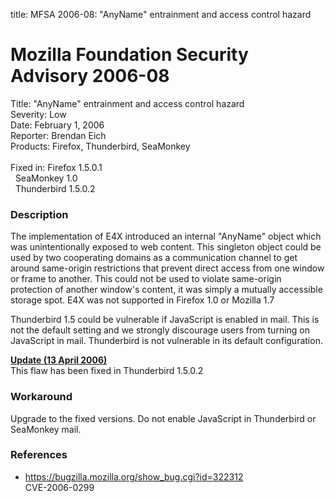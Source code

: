 title: MFSA 2006-08: "AnyName" entrainment and access control hazard

<h1>Mozilla Foundation Security Advisory 2006-08</h1>

<p><span class="label">Title:</span>      "AnyName" entrainment and access control hazard<br/>
<span class="label">Severity:</span>   Low<br/>
<span class="label">Date:</span>       February 1, 2006<br/>
<span class="label">Reporter:</span>   Brendan Eich<br/>
<span class="label">Products:</span>   Firefox, Thunderbird, SeaMonkey<br/>
<br/>
<span class="label">Fixed in:</span>   Firefox 1.5.0.1<br/>
<span class="label">&#160;</span>      SeaMonkey 1.0<br/>
<span class="label">&#160;</span>      Thunderbird 1.5.0.2</p>

<h3>Description</h3>

<p>The implementation of E4X introduced an internal "AnyName" object which
was unintentionally exposed to web content. This singleton object could
be used by two cooperating domains as a communication channel to get
around same-origin restrictions that prevent direct access from one
window or frame to another. This could not be used to violate
same-origin protection of another window's content, it was simply a
mutually accessible storage spot. E4X was not supported in Firefox 1.0
or Mozilla 1.7</p>

<p class="note">Thunderbird 1.5 could be vulnerable if JavaScript is
enabled in mail. This is not the default setting and we strongly
discourage users from turning on JavaScript in mail. Thunderbird
is not vulnerable in its default configuration.</p>

<p><strong style="text-decoration: underline;">Update (13 April 2006)</strong><br/>
This flaw has been fixed in Thunderbird 1.5.0.2</p>

<h3>Workaround</h3>

<p>Upgrade to the fixed versions. Do not enable JavaScript in Thunderbird
or SeaMonkey mail.</p>

<h3>References</h3>

<ul>
<li><a href="https://bugzilla.mozilla.org/show_bug.cgi?id=322312">
https://bugzilla.mozilla.org/show_bug.cgi?id=322312</a><br/>
CVE-2006-0299</li>
</ul>



